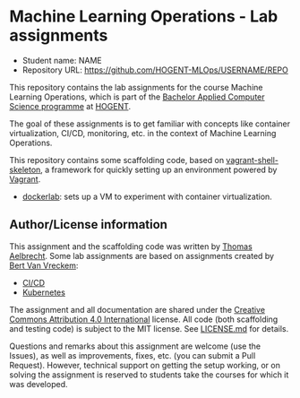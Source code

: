 # Machine Learning Operations - Lab assignments

- Student name: NAME
- Repository URL: <https://github.com/HOGENT-MLOps/USERNAME/REPO>

This repository contains the lab assignments for the course Machine Learning Operations, which is part of the [Bachelor Applied Computer Science programme](https://www.hogent.be/opleidingen/bachelors/toegepaste-informatica/) at [HOGENT](https://www.hogent.be/).

The goal of these assignments is to get familiar with concepts like container virtualization, CI/CD, monitoring, etc. in the context of Machine Learning Operations.

This repository contains some scaffolding code, based on [vagrant-shell-skeleton](https://github.com/bertvv/vagrant-shell-skeleton/), a framework for quickly setting up an environment powered by [Vagrant](https://vagrantup.com).

- [dockerlab](dockerlab/): sets up a VM to experiment with container virtualization.

## Author/License information

This assignment and the scaffolding code was written by [Thomas Aelbrecht](https://github.com/thomasaelbrecht/). Some lab assignments are based on assignments created by [Bert Van Vreckem](https://github.com/bertvv/):

- [CI/CD](./assignments/02-cicd.md)
- [Kubernetes](./assignments/04-kubernetes.md)

The assignment and all documentation are shared under the [Creative Commons Attribution 4.0 International](http://creativecommons.org/licenses/by/4.0/) license. All code (both scaffolding and testing code) is subject to the MIT license. See [LICENSE.md](LICENSE.md) for details.

Questions and remarks about this assignment are welcome (use the Issues), as well as improvements, fixes, etc. (you can submit a Pull Request). However, technical support on getting the setup working, or on solving the assignment is reserved to students take the courses for which it was developed.
